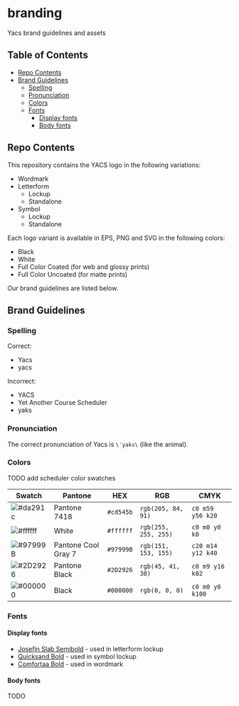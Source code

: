 # branding
Yacs brand guidelines and assets

## Table of Contents
- [Repo Contents](#repo-contents)
- [Brand Guidelines](#brand-guidelines)
  - [Spelling](#spelling)
  - [Pronunciation](#pronunciation)
  - [Colors](#colors)
  - [Fonts](#fonts)
    - [Display fonts](#display-fonts)
    - [Body fonts](#body-fonts)
## Repo Contents
This repository contains the YACS logo in the following variations:
- Wordmark
- Letterform
  - Lockup
  - Standalone
- Symbol
  - Lockup
  - Standalone

Each logo variant is available in EPS, PNG and SVG in the following colors:
- Black
- White
- Full Color Coated (for web and glossy prints)
- Full Color Uncoated (for matte prints)

Our brand guidelines are listed below.

## Brand Guidelines

### Spelling
Correct:
- Yacs
- yacs

Incorrect:
- YACS
- Yet Another Course Scheduler
- yaks

### Pronunciation
The correct pronunciation of Yacs is `\ˈyaks\` (like the animal).

### Colors
TODO add scheduler color swatches

|Swatch|Pantone|HEX|RGB|CMYK|
|---|---|---|---|---|
|![#da291c](https://placehold.it/40/cd545b/000000?text=+)|Pantone 7418|`#cd545b`|`rgb(205, 84, 91)`|`c0 m59 y56 k20`|
|![#ffffff](https://placehold.it/40/ffffff/000000?text=+)|White|`#ffffff`|`rgb(255, 255, 255)`|`c0 m0 y0 k0`|
|![#97999B](https://placehold.it/40/97999B/000000?text=+)|Pantone Cool Gray 7|`#97999B`|`rgb(151, 153, 155)`|`c20 m14 y12 k40`|
|![#2D2926](https://placehold.it/40/2D2926/000000?text=+)|Pantone Black|`#2D2926`|`rgb(45, 41, 38)`|`c0 m9 y16 k82`|
|![#000000](https://placehold.it/40/000000/000000?text=+)|Black|`#000000`|`rgb(0, 0, 0)`|`c0 m0 y0 k100`|

### Fonts

#### Display fonts
- [Josefin Slab Semibold](https://fonts.google.com/specimen/Josefin+Slab) - used in letterform lockup
- [Quicksand Bold](https://fonts.google.com/specimen/Quicksand) - used in symbol lockup
- [Comfortaa Bold](https://fonts.google.com/specimen/Comfortaa) - used in wordmark

#### Body fonts
TODO 
